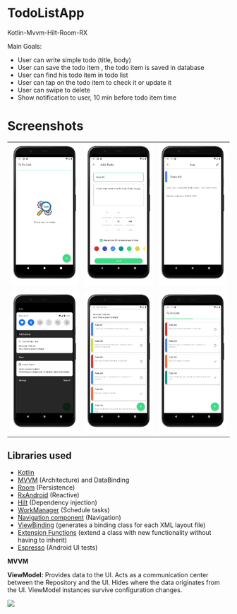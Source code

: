 # TodoListApp
Kotlin-Mvvm-Hilt-Room-RX

Main Goals:
- User can write simple todo (title, body)
- User can save the todo item , the todo item is saved in database
- User can find his todo item in todo list
- User can tap on the todo item to check it or update it
- User can swipe to delete
- Show notification to user, 10 min before todo item time



# Screenshots
|  |  |  |
|:-:|:-:|:-:|
| ![Fist](https://github.com/OmarAlyy/TodoListApp/blob/main/readme-images/Screenshot_1624404738_google-pixel4-justblack-portrait.png?raw=true) | ![3](https://github.com/OmarAlyy/TodoListApp/blob/main/readme-images/Screenshot_1624404778_google-pixel4-justblack-portrait.png?raw=true) | ![3](https://github.com/OmarAlyy/TodoListApp/blob/main/readme-images/Screenshot_1624404835_google-pixel4-justblack-portrait.png?raw=true) |
|  |  |  |
| ![4](https://github.com/OmarAlyy/TodoListApp/blob/main/readme-images/Screenshot_1624404827_google--pixel4-justblack-portrait.png?raw=true) | ![5](https://github.com/OmarAlyy/TodoListApp/blob/main/readme-images/Screenshot_1624404964_google-pixel4-justblack-portrait.png?raw=true) | ![6](https://github.com/OmarAlyy/TodoListApp/blob/main/readme-images/Screenshot_1624404997_google-pixel4-justblack-portrait.png?raw=true) |


## Libraries used

- [Kotlin](https://kotlinlang.org/docs/reference/) 
- [MVVM](https://developer.android.com/jetpack/docs/guide) (Architecture) and DataBinding
- [Room](https://developer.android.com/topic/libraries/architecture/room) (Persistence)
- [RxAndroid](https://github.com/ReactiveX/RxAndroid) (Reactive)
- [Hilt](https://developer.android.com/training/dependency-injection/hilt-android) (Dependency injection)
- [WorkManager](https://developer.android.com/topic/libraries/architecture/workmanager) (Schedule tasks)
- [Navigation component](https://developer.android.com/guide/navigation/navigation-getting-started) (Navigation)
- [ViewBinding](https://developer.android.com/topic/libraries/view-binding) (generates a binding class for each XML layout file)
- [Extension Functions](https://kotlinlang.org/docs/extensions.html) (extend a class with new functionality without having to inherit)
- [Espresso](https://developer.android.com/training/testing/espresso) (Android UI tests)


**MVVM**

**ViewModel:** Provides data to the UI. Acts as a communication center between the Repository and the UI. Hides where the data originates from the UI. ViewModel instances survive configuration changes.


<img src="https://i.imgur.com/UsNsFfN.png" />

